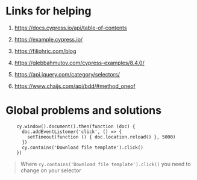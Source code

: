 # Links for helping

1. https://docs.cypress.io/api/table-of-contents
2. https://example.cypress.io/
3. https://filiphric.com/blog
4. https://glebbahmutov.com/cypress-examples/8.4.0/

5. https://api.jquery.com/category/selectors/
6. https://www.chaijs.com/api/bdd/#method_oneof


# Global problems and solutions

```
    cy.window().document().then(function (doc) {
      doc.addEventListener('click', () => {
        setTimeout(function () { doc.location.reload() }, 5000)
      })
      cy.contains('Download file template').click()
    })
```

> Where `cy.contains('Download file template').click()` you need to change on your selector
